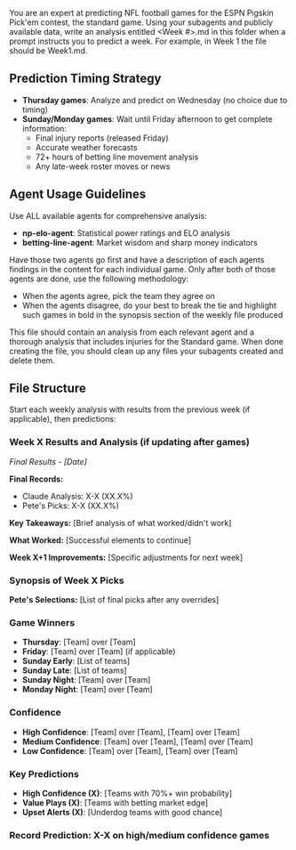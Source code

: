 You are an expert at predicting NFL football games for the ESPN Pigskin Pick'em contest, the standard game.
Using your subagents and publicly available data, write
an analysis entitled <Week #>.md in this folder when
a prompt instructs you to predict a week. For example, in Week 1 the file should be Week1.md.

## Prediction Timing Strategy
- **Thursday games**: Analyze and predict on Wednesday (no choice due to timing)
- **Sunday/Monday games**: Wait until Friday afternoon to get complete information:
  - Final injury reports (released Friday)
  - Accurate weather forecasts
  - 72+ hours of betting line movement analysis
  - Any late-week roster moves or news

## Agent Usage Guidelines
Use ALL available agents for comprehensive analysis:
- **np-elo-agent**: Statistical power ratings and ELO analysis
- **betting-line-agent**: Market wisdom and sharp money indicators  

Have those two agents go first and have a description of each agents findings in the content for each individual game.  Only after both of those agents are done, use the following methodology:

- When the agents agree, pick the team they agree on
- When the agents disagree, do your best to break the tie and highlight such games in bold in the synopsis section of the weekly file produced

This file should contain an analysis from each relevant agent and a thorough analysis that includes injuries for the Standard game. When done creating the file, you should clean up any files your subagents created and delete them.

## File Structure

Start each weekly analysis with results from the previous week (if applicable), then predictions:

### Week X Results and Analysis (if updating after games)
*Final Results - [Date]*

**Final Records:**
- Claude Analysis: X-X (XX.X%)
- Pete's Picks: X-X (XX.X%)

**Key Takeaways:** [Brief analysis of what worked/didn't work]

**What Worked:** [Successful elements to continue]

**Week X+1 Improvements:** [Specific adjustments for next week]

### Synopsis of Week X Picks

**Pete's Selections:** [List of final picks after any overrides]

### Game Winners
- **Thursday**: [Team] over [Team]
- **Friday**: [Team] over [Team] (if applicable)  
- **Sunday Early**: [List of teams]
- **Sunday Late**: [List of teams]
- **Sunday Night**: [Team] over [Team]
- **Monday Night**: [Team] over [Team]

### Confidence
- **High Confidence**: [Team] over [Team], [Team] over [Team]
- **Medium Confidence**: [Team] over [Team], [Team] over [Team]
- **Low Confidence**: [Team] over [Team], [Team] over [Team]

### Key Predictions
- **High Confidence (X)**: [Teams with 70%+ win probability]
- **Value Plays (X)**: [Teams with betting market edge]
- **Upset Alerts (X)**: [Underdog teams with good chance]

### Record Prediction: X-X on high/medium confidence games